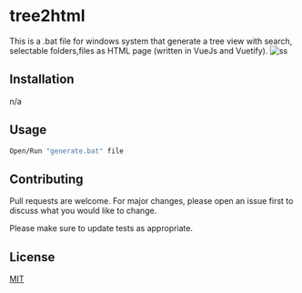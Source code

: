 # tree2html
This is a .bat file for windows system that generate a tree view with search, selectable folders,files as HTML page (written in VueJs and Vuetify).
![ss](https://user-images.githubusercontent.com/26298910/118601056-75051700-b7ba-11eb-9ed4-38ae81289f59.PNG)

## Installation
n/a

## Usage

```bash
Open/Run "generate.bat" file
```

## Contributing
Pull requests are welcome. For major changes, please open an issue first to discuss what you would like to change.

Please make sure to update tests as appropriate.

## License
[MIT](https://choosealicense.com/licenses/mit/)
